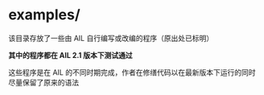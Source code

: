 # examples/

该目录存放了一些由 AIL 自行编写或改编的程序（原出处已标明）

**其中的程序都在 AIL 2.1 版本下测试通过**

这些程序是在 AIL 的不同时期完成，作者在修缮代码以在最新版本下运行的同时尽量保留了原来的语法
